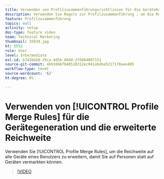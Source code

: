 ```yaml
---
title: Verwenden von Profilzusammenführungsrichtlinien für die Geräteherweiterung und eine höhere Reichweite
description: Verwenden Sie Regeln zur Profilzusammenführung , um die Reichweite auf alle Geräte eines Benutzers zu erweitern, sodass Sie auf Personen statt auf Geräten vermarkten können.
feature: Profilzusammenführung
topics: null
activity: setup
doc-type: feature video
team: Technical Marketing
thumbnail: 35939.jpg
kt: 5552
role: User
level: Intermediate
exl-id: b741bbb8-29ca-4d5b-8040-2f6884007151
source-git-commit: 4b91696f840518312ec041abdbe5217178aee405
workflow-type: tm+mt
source-wordcount: '62'
ht-degree: 0%

---
```


# Verwenden von [!UICONTROL Profile Merge Rules] für die Gerätegeneration und die erweiterte Reichweite

Verwenden Sie [!UICONTROL Profile Merge Rules], um die Reichweite auf alle Geräte eines Benutzers zu erweitern, damit Sie auf Personen statt auf Geräten vermarkten können.

>[!VIDEO](https://video.tv.adobe.com/v/35939/?quality=12&learn=on)
